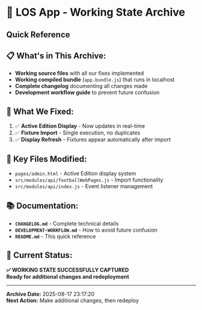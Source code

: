 # 🎯 LOS App - Working State Archive
## Quick Reference

## 📋 **What's in This Archive:**
- **Working source files** with all our fixes implemented
- **Working compiled bundle** (`app.bundle.js`) that runs in localhost
- **Complete changelog** documenting all changes made
- **Development workflow guide** to prevent future confusion

## 🚀 **What We Fixed:**
1. ✅ **Active Edition Display** - Now updates in real-time
2. ✅ **Fixture Import** - Single execution, no duplicates
3. ✅ **Display Refresh** - Fixtures appear automatically after import

## 🔧 **Key Files Modified:**
- `pages/admin.html` - Active Edition display system
- `src/modules/api/footballWebPages.js` - Import functionality
- `src/modules/api/index.js` - Event listener management

## 📚 **Documentation:**
- **`CHANGELOG.md`** - Complete technical details
- **`DEVELOPMENT-WORKFLOW.md`** - How to avoid future confusion
- **`README.md`** - This quick reference

## 🎯 **Current Status:**
**✅ WORKING STATE SUCCESSFULLY CAPTURED**  
**Ready for additional changes and redeployment**

---

**Archive Date:** 2025-08-17 23:17:20  
**Next Action:** Make additional changes, then redeploy

